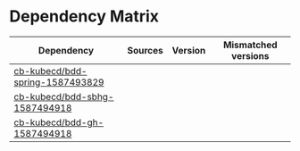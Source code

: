 # Dependency Matrix

Dependency | Sources | Version | Mismatched versions
---------- | ------- | ------- | -------------------
[cb-kubecd/bdd-spring-1587493829](https://github.com/cb-kubecd/bdd-spring-1587493829.git) |  | []() | 
[cb-kubecd/bdd-sbhg-1587494918](https://github.com/cb-kubecd/bdd-sbhg-1587494918.git) |  | []() | 
[cb-kubecd/bdd-gh-1587494918](https://github.com/cb-kubecd/bdd-gh-1587494918.git) |  | []() | 
